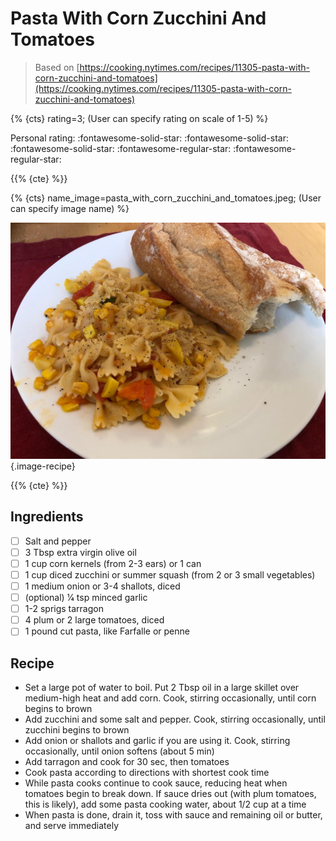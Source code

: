 # Pasta With Corn Zucchini And Tomatoes

> Based on [https://cooking.nytimes.com/recipes/11305-pasta-with-corn-zucchini-and-tomatoes](https://cooking.nytimes.com/recipes/11305-pasta-with-corn-zucchini-and-tomatoes)

{% {cts} rating=3; (User can specify rating on scale of 1-5) %}

Personal rating: :fontawesome-solid-star: :fontawesome-solid-star: :fontawesome-solid-star: :fontawesome-regular-star: :fontawesome-regular-star:

{{% {cte} %}}

{% {cts} name_image=pasta_with_corn_zucchini_and_tomatoes.jpeg; (User can specify image name) %}

![pasta_with_corn_zucchini_and_tomatoes.jpeg](./pasta_with_corn_zucchini_and_tomatoes.jpeg){.image-recipe}

{{% {cte} %}}

## Ingredients

- [ ] Salt and pepper
- [ ] 3 Tbsp extra virgin olive oil
- [ ] 1 cup corn kernels (from 2-3 ears) or 1 can
- [ ] 1 cup diced zucchini or summer squash (from 2 or 3 small vegetables)
- [ ] 1 medium onion or 3-4 shallots, diced
- [ ] (optional) 1⁄4 tsp minced garlic
- [ ] 1-2 sprigs tarragon
- [ ] 4 plum or 2 large tomatoes, diced
- [ ] 1 pound cut pasta, like Farfalle or penne

## Recipe

- Set a large pot of water to boil. Put 2 Tbsp oil in a large skillet over medium-high heat and add corn. Cook, stirring occasionally, until corn begins to brown
- Add zucchini and some salt and pepper. Cook, stirring occasionally, until zucchini begins to brown
- Add onion or shallots and garlic if you are using it. Cook, stirring occasionally, until onion softens (about 5 min)
- Add tarragon and cook for 30 sec, then tomatoes
- Cook pasta according to directions with shortest cook time
- While pasta cooks continue to cook sauce, reducing heat when tomatoes begin to break down. If sauce dries out (with plum tomatoes, this is likely), add some pasta cooking water, about 1/2 cup at a time
- When pasta is done, drain it, toss with sauce and remaining oil or butter, and serve immediately
